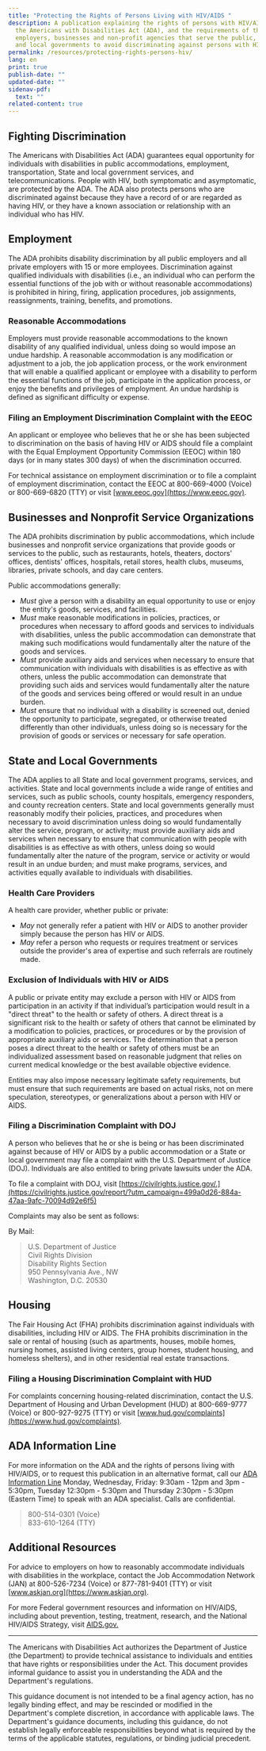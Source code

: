 ```yaml
---
title: "Protecting the Rights of Persons Living with HIV/AIDS "
description: A publication explaining the rights of persons with HIV/AIDS under
  the Americans with Disabilities Act (ADA), and the requirements of the ADA for
  employers, businesses and non-profit agencies that serve the public, and State
  and local governments to avoid discriminating against persons with HIV/AIDS
permalink: /resources/protecting-rights-persons-hiv/
lang: en
print: true
publish-date: ""
updated-date: ""
sidenav-pdf:
  text: ""
related-content: true
---
```



## Fighting Discrimination

The Americans with Disabilities Act (ADA) guarantees equal opportunity for individuals with disabilities in public accommodations, employment, transportation, State and local government services, and telecommunications. People with HIV, both symptomatic and asymptomatic, are protected by the ADA.  The ADA also protects persons who are discriminated against because they have a record of or are regarded as having HIV, or they have a known association or relationship with an individual who has HIV.

## Employment

The ADA prohibits disability discrimination by all public employers and all private employers with 15 or more employees. Discrimination against qualified individuals with disabilities (i.e., an individual who can perform the essential functions of the job with or without reasonable accommodations) is prohibited in hiring, firing, application procedures, job assignments, reassignments, training, benefits, and promotions.

### Reasonable Accommodations

Employers must provide reasonable accommodations to the known disability of any qualified individual, unless doing so would impose an undue hardship. A reasonable accommodation is any modification or adjustment to a job, the job application process, or the work environment that will enable a qualified applicant or employee with a disability to perform the essential functions of the job, participate in the application process, or enjoy the benefits and privileges of employment. An undue hardship is defined as significant difficulty or expense.

### Filing an Employment Discrimination Complaint with the EEOC

An applicant or employee who believes that he or she has been subjected to discrimination on the basis of having HIV or AIDS should file a complaint with the Equal Employment Opportunity Commission (EEOC) within 180 days (or in many states 300 days) of when the discrimination occurred.

For technical assistance on employment discrimination or to file a complaint of employment discrimination, contact the EEOC at 800-669-4000 (Voice) or 800-669-6820 (TTY) or visit [www.eeoc.gov](https://www.eeoc.gov).

## Businesses and Nonprofit Service Organizations

The ADA prohibits discrimination by public accommodations, which include businesses and nonprofit service organizations that provide goods or services to the public, such as restaurants, hotels, theaters, doctors' offices, dentists' offices, hospitals, retail stores, health clubs, museums, libraries, private schools, and day care centers.

Public accommodations generally:

* *Must* give a person with a disability an equal opportunity to use or enjoy the entity's goods, services, and facilities.
* *Must* make reasonable modifications in policies, practices, or procedures when necessary to afford goods and services to individuals with disabilities, unless the public accommodation can demonstrate that making such modifications would fundamentally alter the nature of the goods and services.
* *Must* provide auxiliary aids and services when necessary to ensure that communication with individuals with disabilities is as effective as with others, unless the public accommodation can demonstrate that providing such aids and services would fundamentally alter the nature of the goods and services being offered or would result in an undue burden.
* *Must* ensure that no individual with a disability is screened out, denied the opportunity to participate, segregated, or otherwise treated differently than other individuals, unless doing so is necessary for the provision of goods or services or necessary for safe operation.

## State and Local Governments

The ADA applies to all State and local government programs, services, and activities. State and local governments include a wide range of entities and services, such as public schools, county hospitals, emergency responders, and county recreation centers. State and local governments generally must reasonably modify their policies, practices, and procedures when necessary to avoid discrimination unless doing so would fundamentally alter the service, program, or activity; must provide auxiliary aids and services when necessary to ensure that communication with people with disabilities is as effective as with others, unless doing so would fundamentally alter the nature of the program, service or activity or would result in an undue burden; and must make programs, services, and activities equally available to individuals with disabilities.

### Health Care Providers

A health care provider, whether public or private:

* *May* not generally refer a patient with HIV or AIDS to another provider simply because the person has HIV or AIDS.
* *May* refer a person who requests or requires treatment or services outside the provider's area of expertise and such referrals are routinely made.

### Exclusion of Individuals with HIV or AIDS

A public or private entity may exclude a person with HIV or AIDS from participation in an activity if that individual’s participation would result in a "direct threat" to the health or safety of others. A direct threat is a significant risk to the health or safety of others that cannot be eliminated by a modification to policies, practices, or procedures or by the provision of appropriate auxiliary aids or services. The determination that a person poses a direct threat to the health or safety of others must be an individualized assessment based on reasonable judgment that relies on current medical knowledge or the best available objective evidence.

Entities may also impose necessary legitimate safety requirements, but must ensure that such requirements are based on actual risks, not on mere speculation, stereotypes, or generalizations about a person with HIV or AIDS.

### Filing a Discrimination Complaint with DOJ

A person who believes that he or she is being or has been discriminated against because of HIV or AIDS by a public accommodation or a State or local government may file a complaint with the U.S. Department of Justice (DOJ). Individuals are also entitled to bring private lawsuits under the ADA.

To file a complaint with DOJ, visit [https://civilrights.justice.gov/.](https://civilrights.justice.gov/report/?utm_campaign=499a0d26-884a-47aa-9afc-70094d92e6f5)

Complaints may also be sent as follows:

By Mail:

> U.S. Department of Justice<br>
> Civil Rights Division<br>
> Disability Rights Section<br>
> 950 Pennsylvania Ave., NW<br>
> Washington, D.C. 20530

## Housing

The Fair Housing Act (FHA) prohibits discrimination against individuals with disabilities, including HIV or AIDS. The FHA prohibits discrimination in the sale or rental of housing (such as apartments, houses, mobile homes, nursing homes, assisted living centers, group homes, student housing, and homeless shelters), and in other residential real estate transactions.

### Filing a Housing Discrimination Complaint with HUD

For complaints concerning housing-related discrimination, contact the U.S. Department of Housing and Urban Development (HUD) at 800-669-9777 (Voice) or 800-927-9275 (TTY) or visit [www.hud.gov/complaints](https://www.hud.gov/complaints).

## ADA Information Line

For more information on the ADA and the rights of persons living with HIV/AIDS, or to request this publication in an alternative format, call our [ADA Information Line](https://www.ada.gov/infoline/) Monday, Wednesday, Friday: 9:30am - 12pm and 3pm - 5:30pm, Tuesday 12:30pm - 5:30pm and Thursday 2:30pm - 5:30pm (Eastern Time) to speak with an ADA specialist. Calls are confidential.

> 800-514-0301 (Voice)<br>
> 833-610-1264 (TTY)

## Additional Resources

For advice to employers on how to reasonably accommodate individuals with disabilities in the workplace, contact the Job Accommodation Network (JAN) at 800-526-7234 (Voice) or 877-781-9401 (TTY) or visit [www.askjan.org](https://www.askjan.org).

For more Federal government resources and information on HIV/AIDS, including about prevention, testing, treatment, research, and the National HIV/AIDS Strategy, visit [AIDS.gov.](https://www.aids.gov)

<hr>
The Americans with Disabilities Act authorizes the Department of Justice (the Department) to provide technical assistance to individuals and entities that have rights or responsibilities under the Act. This document provides informal guidance to assist you in understanding the ADA and the Department's regulations.  

This guidance document is not intended to be a final agency action, has no legally binding effect, and may be rescinded or modified in the Department's complete discretion, in accordance with applicable laws. The Department's guidance documents, including this guidance, do not establish legally enforceable responsibilities beyond what is required by the terms of the applicable statutes, regulations, or binding judicial precedent.